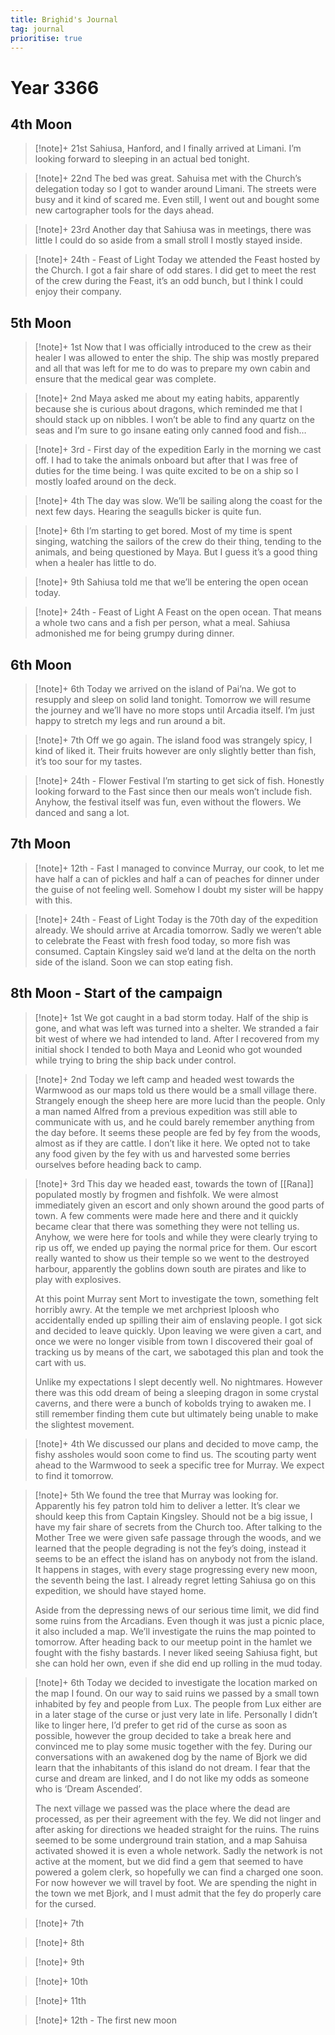 ```yaml
---
title: Brighid's Journal
tag: journal
prioritise: true
---
```


# Year 3366

## 4th Moon

> [!note]+ 21st
> Sahiusa, Hanford, and I finally arrived at Limani.
> I’m looking forward to sleeping in an actual bed tonight.

> [!note]+ 22nd
> The bed was great.
> Sahuisa met with the Church’s delegation today so I got to wander around Limani. The streets were busy and it kind of scared me. Even still, I went out and bought some new cartographer tools for the days ahead.

> [!note]+ 23rd
> Another day that Sahiusa was in meetings, there was little I could do so aside from a small stroll I mostly stayed inside.

> [!note]+ 24th - Feast of Light
> Today we attended the Feast hosted by the Church. I got a fair share of odd stares. I did get to meet the rest of the crew during the Feast, it’s an odd bunch, but I think I could enjoy their company.

## 5th Moon

> [!note]+ 1st
> Now that I was officially introduced to the crew as their healer I was allowed to enter the ship. The ship was mostly prepared and all that was left for me to do was to prepare my own cabin and ensure that the medical gear was complete.

> [!note]+ 2nd
> Maya asked me about my eating habits, apparently because she is curious about dragons, which reminded me that I should stack up on nibbles. I won’t be able to find any quartz on the seas and I’m sure to go insane eating only canned food and fish…

> [!note]+ 3rd - First day of the expedition
> Early in the morning we cast off. I had to take the animals onboard but after that I was free of duties for the time being. I was quite excited to be on a ship so I mostly loafed around on the deck.

> [!note]+ 4th
> The day was slow. We’ll be sailing along the coast for the next few days. Hearing the seagulls bicker is quite fun.

> [!note]+ 6th
> I’m starting to get bored. Most of my time is spent singing, watching the sailors of the crew do their thing, tending to the animals, and being questioned by Maya. But I guess it’s a good thing when a healer has little to do.

> [!note]+ 9th
> Sahiusa told me that we’ll be entering the open ocean today.

> [!note]+ 24th - Feast of Light
> A Feast on the open ocean. That means a whole two cans and a fish per person, what a meal. Sahiusa admonished me for being grumpy during dinner.

## 6th Moon

> [!note]+ 6th
> Today we arrived on the island of Pai’na. We got to resupply and sleep on solid land tonight. Tomorrow we will resume the journey and we’ll have no more stops until Arcadia itself. I’m just happy to stretch my legs and run around a bit.

> [!note]+ 7th
> Off we go again. The island food was strangely spicy, I kind of liked it. Their fruits however are only slightly better than fish, it’s too sour for my tastes.

> [!note]+ 24th - Flower Festival
> I’m starting to get sick of fish. Honestly looking forward to the Fast since then our meals won’t include fish. Anyhow, the festival itself was fun, even without the flowers. We danced and sang a lot.

## 7th Moon

> [!note]+ 12th - Fast
> I managed to convince Murray, our cook, to let me have half a can of pickles and half a can of peaches for dinner under the guise of not feeling well. Somehow I doubt my sister will be happy with this.

> [!note]+ 24th - Feast of Light
> Today is the 70th day of the expedition already. We should arrive at Arcadia tomorrow. Sadly we weren’t able to celebrate the Feast with fresh food today, so more fish was consumed. Captain Kingsley said we’d land at the delta on the north side of the island. Soon we can stop eating fish.

## 8th Moon - Start of the campaign

> [!note]+ 1st
> We got caught in a bad storm today. Half of the ship is gone, and what was left was turned into a shelter. We stranded a fair bit west of where we had intended to land. After I recovered from my initial shock I tended to both Maya and Leonid who got wounded while trying to bring the ship back under control.

> [!note]+ 2nd
> Today we left camp and headed west towards the Warmwood as our maps told us there would be a small village there. Strangely enough the sheep here are more lucid than the people. Only a man named Alfred from a previous expedition was still able to communicate with us, and he could barely remember anything from the day before. It seems these people are fed by fey from the woods, almost as if they are cattle. I don’t like it here. We opted not to take any food given by the fey with us and harvested some berries ourselves before heading back to camp.

> [!note]+ 3rd
> This day we headed east, towards the town of [[Rana]] populated mostly by frogmen and fishfolk. We were almost immediately given an escort and only shown around the good parts of town. A few comments were made here and there and it quickly became clear that there was something they were not telling us. Anyhow, we were here for tools and while they were clearly trying to rip us off, we ended up paying the normal price for them. Our escort really wanted to show us their temple so we went to the destroyed harbour, apparently the goblins down south are pirates and like to play with explosives.
>
> At this point Murray sent Mort to investigate the town, something felt horribly awry. At the temple we met archpriest Iploosh who accidentally ended up spilling their aim of enslaving people. I got sick and decided to leave quickly. Upon leaving we were given a cart, and once we were no longer visible from town I discovered their goal of tracking us by means of the cart, we sabotaged this plan and took the cart with us.
>
> Unlike my expectations I slept decently well. No nightmares. However there was this odd dream of being a sleeping dragon in some crystal caverns, and there were a bunch of kobolds trying to awaken me. I still remember finding them cute but ultimately being unable to make the slightest movement.

> [!note]+ 4th
> We discussed our plans and decided to move camp, the fishy assholes would soon come to find us. The scouting party went ahead to the Warmwood to seek a specific tree for Murray. We expect to find it tomorrow.

> [!note]+ 5th
> We found the tree that Murray was looking for. Apparently his fey patron told him to deliver a letter. It’s clear we should keep this from Captain Kingsley. Should not be a big issue, I have my fair share of secrets from the Church too.
> After talking to the Mother Tree we were given safe passage through the woods, and we learned that the people degrading is not the fey’s doing, instead it seems to be an effect the island has on anybody not from the island. It happens in stages, with every stage progressing every new moon, the seventh being the last. I already regret letting Sahiusa go on this expedition, we should have stayed home.
>
> Aside from the depressing news of our serious time limit, we did find some ruins from the Arcadians. Even though it was just a picnic place, it also included a map. We’ll investigate the ruins the map pointed to tomorrow. After heading back to our meetup point in the hamlet we fought with the fishy bastards. I never liked seeing Sahiusa fight, but she can hold her own, even if she did end up rolling in the mud today.

> [!note]+ 6th
> Today we decided to investigate the location marked on the map I found. On our way to said ruins we passed by a small town inhabited by fey and people from Lux. The people from Lux either are in a later stage of the curse or just very late in life. Personally I didn’t like to linger here, I’d prefer to get rid of the curse as soon as possible, however the group decided to take a break here and convinced me to play some music together with the fey. During our conversations with an awakened dog by the name of Bjork we did learn that the inhabitants of this island do not dream. I fear that the curse and dream are linked, and I do not like my odds as someone who is ‘Dream Ascended’.
>
> The next village we passed was the place where the dead are processed, as per their agreement with the fey. We did not linger and after asking for directions we headed straight for the ruins. The ruins seemed to be some underground train station, and a map Sahuisa activated showed it is even a whole network. Sadly the network is not active at the moment, but we did find a gem that seemed to have powered a golem clerk, so hopefully we can find a charged one soon. For now however we will travel by foot. We are spending the night in the town we met Bjork, and I must admit that the fey do properly care for the cursed.

> [!note]+ 7th

> [!note]+ 8th

> [!note]+ 9th

> [!note]+ 10th

> [!note]+ 11th

> [!note]+ 12th - The first new moon

